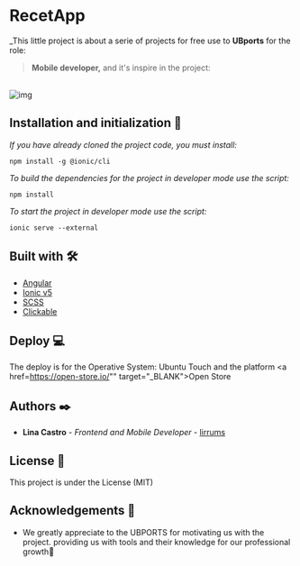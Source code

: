 # RecetApp

_This little project is about a serie of projects for free use to **UBports** for the role:
> **Mobile developer,** and it's inspire in the project:
<br>
<img src="https://figmaelements.com/wp-content/uploads/2020/12/food-recipe-app.png" alt="img">
<br>

## Installation and initialization 🔧

_If you have already cloned the project code, you must install:_

```
npm install -g @ionic/cli 
```
_To build the dependencies for the project in developer mode use the script:_

```
npm install
``` 
_To start the project in developer mode use the script:_

```
ionic serve --external
```

## Built with 🛠️

- [Angular](https://angular.io/)
- [Ionic v5](https://ionic.io/)
- [SCSS](https://sass-lang.com/)
- [Clickable](https://clickable-ut.dev/en/dev/index.html)


## Deploy 💻 
The deploy is for the Operative System: Ubuntu Touch and the platform <a href=https://open-store.io/"" target="_BLANK">Open Store</a>

## Authors ✒️

- **Lina Castro** - _Frontend and Mobile Developer_ - [lirrums](https://github.com/lirrumscode)

## License 📄

This project is under the License (MIT)

## Acknowledgements 🎁

- We greatly appreciate to the UBPORTS for motivating us with the project. providing us with tools and their knowledge for our professional growth📢
